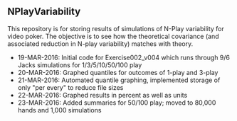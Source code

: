 ## NPlayVariability  

This repository is for storing results of simulations of N-Play variability for video poker.  The objective is to see how the theoretical covariance (and associated reduction in N-play variability) matches with theory.  
  
* 19-MAR-2016:  Initial code for Exercise002_v004 which runs through 9/6 Jacks simulations for 1/3/5/10/50/100 play  
* 20-MAR-2016:  Graphed quantiles for outcomes of 1-play and 3-play  
* 21-MAR-2016:  Automated quantile graphing, implemented storage of only "per every" to reduce file sizes  
* 22-MAR-2016:  Graphed results in percent as well as units  
* 23-MAR-2016:  Added summaries for 50/100 play; moved to 80,000 hands and 1,000 simulations  

